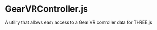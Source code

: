 # GearVRController.js

A utility that allows easy access to a Gear VR controller data for THREE.js

